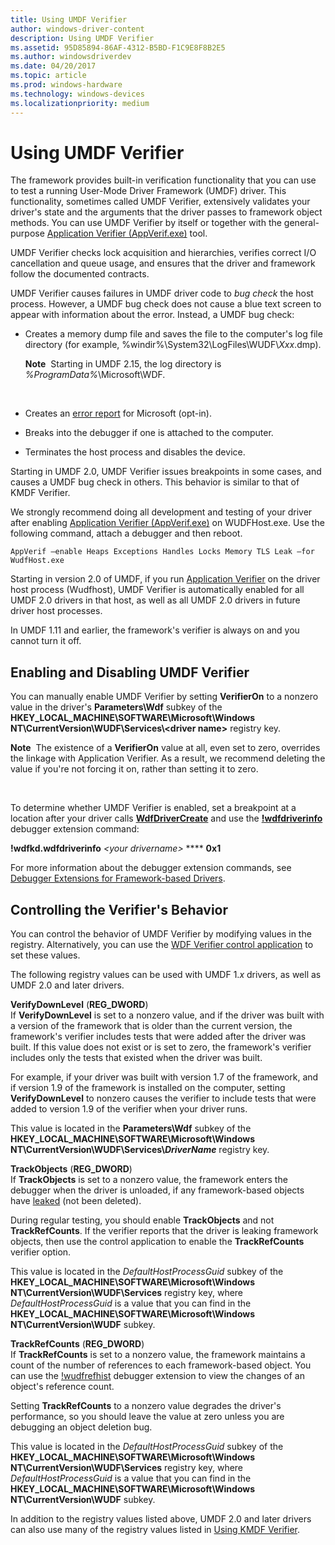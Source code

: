 ```yaml
---
title: Using UMDF Verifier
author: windows-driver-content
description: Using UMDF Verifier
ms.assetid: 95D85894-86AF-4312-B5BD-F1C9E8F8B2E5
ms.author: windowsdriverdev
ms.date: 04/20/2017
ms.topic: article
ms.prod: windows-hardware
ms.technology: windows-devices
ms.localizationpriority: medium
---
```


# Using UMDF Verifier


The framework provides built-in verification functionality that you can use to test a running User-Mode Driver Framework (UMDF) driver. This functionality, sometimes called UMDF Verifier, extensively validates your driver's state and the arguments that the driver passes to framework object methods. You can use UMDF Verifier by itself or together with the general-purpose [Application Verifier (AppVerif.exe)](../debugger/debugger-download-tools.md) tool.

UMDF Verifier checks lock acquisition and hierarchies, verifies correct I/O cancellation and queue usage, and ensures that the driver and framework follow the documented contracts.

UMDF Verifier causes failures in UMDF driver code to *bug check* the host process. However, a UMDF bug check does not cause a blue text screen to appear with information about the error. Instead, a UMDF bug check:

-   Creates a memory dump file and saves the file to the computer's log file directory (for example, %windir%\\System32\\LogFiles\\WUDF\\*Xxx*.dmp).

    **Note**  Starting in UMDF 2.15, the log directory is *%ProgramData%*\\Microsoft\\WDF.

     

-   Creates an [error report](how-umdf-reports-errors.md) for Microsoft (opt-in).

-   Breaks into the debugger if one is attached to the computer.

-   Terminates the host process and disables the device.

Starting in UMDF 2.0, UMDF Verifier issues breakpoints in some cases, and causes a UMDF bug check in others. This behavior is similar to that of KMDF Verifier.

We strongly recommend doing all development and testing of your driver after enabling [Application Verifier (AppVerif.exe)](../debugger/debugger-download-tools.md) on WUDFHost.exe. Use the following command, attach a debugger and then reboot.

```
AppVerif –enable Heaps Exceptions Handles Locks Memory TLS Leak –for WudfHost.exe
```

Starting in version 2.0 of UMDF, if you run [Application Verifier](../debugger/debugger-download-tools.md) on the driver host process (Wudfhost), UMDF Verifier is automatically enabled for all UMDF 2.0 drivers in that host, as well as all UMDF 2.0 drivers in future driver host processes.

In UMDF 1.11 and earlier, the framework's verifier is always on and you cannot turn it off.

## Enabling and Disabling UMDF Verifier


You can manually enable UMDF Verifier by setting **VerifierOn** to a nonzero value in the driver's **Parameters\\Wdf** subkey of the **HKEY\_LOCAL\_MACHINE\\SOFTWARE\\Microsoft\\Windows NT\\CurrentVersion\\WUDF\\Services\\&lt;driver name&gt;** registry key.

**Note**  The existence of a **VerifierOn** value at all, even set to zero, overrides the linkage with Application Verifier. As a result, we recommend deleting the value if you're not forcing it on, rather than setting it to zero.

 

To determine whether UMDF Verifier is enabled, set a breakpoint at a location after your driver calls [**WdfDriverCreate**](https://msdn.microsoft.com/library/windows/hardware/ff547175) and use the [**!wdfdriverinfo**](https://msdn.microsoft.com/library/windows/hardware/ff565724) debugger extension command:

**!wdfkd.wdfdriverinfo** *&lt;your drivername&gt;* **** **0x1**

For more information about the debugger extension commands, see [Debugger Extensions for Framework-based Drivers](debugger-extensions-for-kmdf-drivers.md).

## Controlling the Verifier's Behavior


You can control the behavior of UMDF Verifier by modifying values in the registry. Alternatively, you can use the [WDF Verifier control application](https://msdn.microsoft.com/library/windows/hardware/ff556129) to set these values.

The following registry values can be used with UMDF 1.*x* drivers, as well as UMDF 2.0 and later drivers.

<a href="" id="verifydownlevel--------------reg-dword-"></a>**VerifyDownLevel** (**REG\_DWORD**)  
If **VerifyDownLevel** is set to a nonzero value, and if the driver was built with a version of the framework that is older than the current version, the framework's verifier includes tests that were added after the driver was built. If this value does not exist or is set to zero, the framework's verifier includes only the tests that existed when the driver was built.

For example, if your driver was built with version 1.7 of the framework, and if version 1.9 of the framework is installed on the computer, setting **VerifyDownLevel** to nonzero causes the verifier to include tests that were added to version 1.9 of the verifier when your driver runs.

This value is located in the **Parameters\\Wdf** subkey of the **HKEY\_LOCAL\_MACHINE\\SOFTWARE\\Microsoft\\Windows NT\\CurrentVersion\\WUDF\\Services\\*DriverName*** registry key.

<a href="" id="trackobjects-----------------------------reg-dword-"></a>**TrackObjects** (**REG\_DWORD**)  
If **TrackObjects** is set to a nonzero value, the framework enters the debugger when the driver is unloaded, if any framework-based objects have [leaked](determining-if-a-driver-leaks-framework-objects.md) (not been deleted).

During regular testing, you should enable **TrackObjects** and not **TrackRefCounts**. If the verifier reports that the driver is leaking framework objects, then use the control application to enable the **TrackRefCounts** verifier option.

This value is located in the *DefaultHostProcessGuid* subkey of the **HKEY\_LOCAL\_MACHINE\\SOFTWARE\\Microsoft\\Windows NT\\CurrentVersion\\WUDF\\Services** registry key, where *DefaultHostProcessGuid* is a value that you can find in the **HKEY\_LOCAL\_MACHINE\\SOFTWARE\\Microsoft\\Windows NT\\CurrentVersion\\WUDF** subkey.

<a href="" id="trackrefcounts-----------------------------reg-dword-"></a>**TrackRefCounts** (**REG\_DWORD**)  
If **TrackRefCounts** is set to a nonzero value, the framework maintains a count of the number of references to each framework-based object. You can use the [!wudfrefhist](using-umdf-debugger-extensions.md) debugger extension to view the changes of an object's reference count.

Setting **TrackRefCounts** to a nonzero value degrades the driver's performance, so you should leave the value at zero unless you are debugging an object deletion bug.

This value is located in the *DefaultHostProcessGuid* subkey of the **HKEY\_LOCAL\_MACHINE\\SOFTWARE\\Microsoft\\Windows NT\\CurrentVersion\\WUDF\\Services** registry key, where *DefaultHostProcessGuid* is a value that you can find in the **HKEY\_LOCAL\_MACHINE\\SOFTWARE\\Microsoft\\Windows NT\\CurrentVersion\\WUDF** subkey.

In addition to the registry values listed above, UMDF 2.0 and later drivers can also use many of the registry values listed in [Using KMDF Verifier](using-kmdf-verifier.md).

 

 





